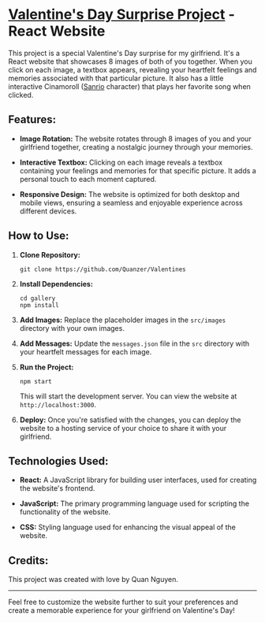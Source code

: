 # [Valentine's Day Surprise Project](https://quanzer.github.io/Valentines) - React Website 

This project is a special Valentine's Day surprise for my girlfriend. It's a React website that showcases 8 images of both of you together. When you click on each image, a textbox appears, revealing your heartfelt feelings and memories associated with that particular picture. It also has a little interactive Cinamoroll ([Sanrio](https://www.sanrio.com/)
 character) that plays her favorite song when clicked.

## Features:

- **Image Rotation:** The website rotates through 8 images of you and your girlfriend together, creating a nostalgic journey through your memories.
  
- **Interactive Textbox:** Clicking on each image reveals a textbox containing your feelings and memories for that specific picture. It adds a personal touch to each moment captured.

- **Responsive Design:** The website is optimized for both desktop and mobile views, ensuring a seamless and enjoyable experience across different devices.

## How to Use:

1. **Clone Repository:**
   ```
   git clone https://github.com/Quanzer/Valentines
   ```

2. **Install Dependencies:**
   ```
   cd gallery
   npm install
   ```

3. **Add Images:**
   Replace the placeholder images in the `src/images` directory with your own images.

4. **Add Messages:**
   Update the `messages.json` file in the `src` directory with your heartfelt messages for each image.

5. **Run the Project:**
   ```
   npm start
   ```
   This will start the development server. You can view the website at `http://localhost:3000`.

6. **Deploy:**
   Once you're satisfied with the changes, you can deploy the website to a hosting service of your choice to share it with your girlfriend.

## Technologies Used:

- **React:** A JavaScript library for building user interfaces, used for creating the website's frontend.
  
- **JavaScript:** The primary programming language used for scripting the functionality of the website.

- **CSS:** Styling language used for enhancing the visual appeal of the website.

## Credits:

This project was created with love by Quan Nguyen.


---

Feel free to customize the website further to suit your preferences and create a memorable experience for your girlfriend on Valentine's Day!
